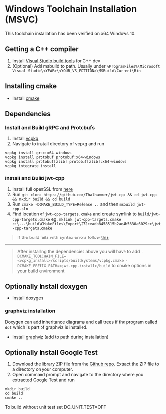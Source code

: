 # Windows Toolchain Installation (MSVC)

This toolchain installation has been verified on x64 Windows 10.

## Getting a C++ compiler

1. Install [Visual Studio build tools](https://visualstudio.microsoft.com/downloads/) for C++ dev
2. (Optional) Add msbuild to path. Usually under `%ProgramFiles%\Microsoft Visual Studio\<YEAR>\<YOUR_VS_EDITION>\MSBuild\Current\Bin`

## Installing cmake

* Install [cmake](https://cmake.org/download/)

## Dependencies

### Install and Build gRPC and Protobufs

1. Install [vcpkg](https://vcpkg.io/en/getting-started)
2. Navigate to install directory of vcpkg and run
```
vcpkg install grpc:x64-windows
vcpkg install protobuf protobuf:x64-windows
vcpkg install protobuf[zlib] protobuf[zlib]:x64-windows
vcpkg integrate install
```

### Install and Build jwt-cpp

1. Install full openSSL from [here](https://slproweb.com/products/Win32OpenSSL.html)
2. Run `git clone https://github.com/Thalhammer/jwt-cpp && cd jwt-cpp && mkdir build && cd build`
3. Run `cmake -DCMAKE_BUILD_TYPE=Release ..` and then `msbuild jwt-cpp.sln`
4. Find location of `jwt-cpp-targets.cmake` and create symlink to `build/jwt-cpp-targets.cmake` eg. `mklink jwt-cpp-targets.cmake c:\...\build\CMakeFiles\Export\272ceadb8458515b2ae4b5630a6029cc\jwt-cpp-targets.cmake`

> If the build fails with syntax errors follow [this](https://github.com/Thalhammer/jwt-cpp/blob/master/docs/faqs.md#building-on-windows-fails-with-syntax-errors)
___
> After installing the dependencies above you will have to add `-DCMAKE_TOOLCHAIN_FILE=<vcpkg_install>/scripts/buildsystems/vcpkg.cmake -DCMAKE_PREFIX_PATH=<jwt-cpp-install>/build` to cmake options in your build environment

## Optionally Install doxygen

* Install [doxygen](https://www.doxygen.nl/download.html)

### graphviz installation

Doxygen can add inheritance diagrams and call trees if the program called `dot`
which is part of graphviz is installed.

* Install [graphviz](https://graphviz.org/download/) (add to path during installation)

## Optionally Install Google Test

1. Download the library ZIP file from the [Github repo](https://github.com/google/googletest/tree/release-1.10.0).  Extract the ZIP file to a directory on your computer.
2. Open command prompt and navigate to the directory where you extracted Google Test and run
```
mkdir build
cd build
cmake ..
```

To build without unit test set DO_UNIT_TEST=OFF
